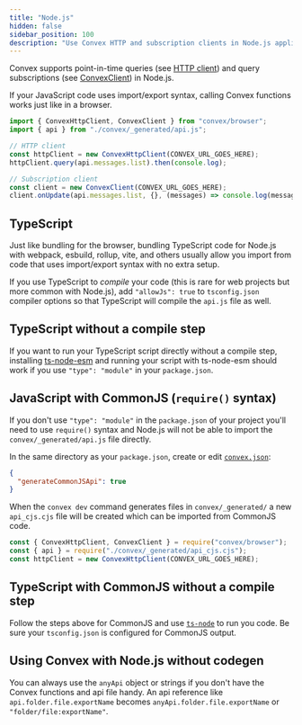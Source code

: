 ```yaml
---
title: "Node.js"
hidden: false
sidebar_position: 100
description: "Use Convex HTTP and subscription clients in Node.js applications"
---
```


Convex supports point-in-time queries (see
[HTTP client](/api/classes/browser.ConvexHttpClient)) and query subscriptions
(see [ConvexClient](/api/classes/browser.ConvexClient)) in Node.js.

If your JavaScript code uses import/export syntax, calling Convex functions
works just like in a browser.

```js
import { ConvexHttpClient, ConvexClient } from "convex/browser";
import { api } from "./convex/_generated/api.js";

// HTTP client
const httpClient = new ConvexHttpClient(CONVEX_URL_GOES_HERE);
httpClient.query(api.messages.list).then(console.log);

// Subscription client
const client = new ConvexClient(CONVEX_URL_GOES_HERE);
client.onUpdate(api.messages.list, {}, (messages) => console.log(messages));
```

## TypeScript

Just like bundling for the browser, bundling TypeScript code for Node.js with
webpack, esbuild, rollup, vite, and others usually allow you import from code
that uses import/export syntax with no extra setup.

If you use TypeScript to _compile_ your code (this is rare for web projects but
more common with Node.js), add `"allowJs": true` to `tsconfig.json` compiler
options so that TypeScript will compile the `api.js` file as well.

## TypeScript without a compile step

If you want to run your TypeScript script directly without a compile step,
installing [ts-node-esm](https://www.npmjs.com/package/ts-node) and running your
script with ts-node-esm should work if you use `"type": "module"` in your
`package.json`.

## JavaScript with CommonJS (`require()` syntax)

If you don't use `"type": "module"` in the `package.json` of your project you'll
need to use `require()` syntax and Node.js will not be able to import the
`convex/_generated/api.js` file directly.

In the same directory as your `package.json`, create or edit
[`convex.json`](/production/project-configuration.mdx#convexjson):

```json title=convex.json
{
  "generateCommonJSApi": true
}
```

When the `convex dev` command generates files in `convex/_generated/` a new
`api_cjs.cjs` file will be created which can be imported from CommonJS code.

```js
const { ConvexHttpClient, ConvexClient } = require("convex/browser");
const { api } = require("./convex/_generated/api_cjs.cjs");
const httpClient = new ConvexHttpClient(CONVEX_URL_GOES_HERE);
```

## TypeScript with CommonJS without a compile step

Follow the steps above for CommonJS and use
[`ts-node`](https://www.npmjs.com/package/ts-node) to run you code. Be sure your
`tsconfig.json` is configured for CommonJS output.

## Using Convex with Node.js without codegen

You can always use the `anyApi` object or strings if you don't have the Convex
functions and api file handy. An api reference like `api.folder.file.exportName`
becomes `anyApi.folder.file.exportName` or `"folder/file:exportName"`.
